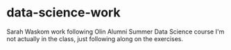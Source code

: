 # data-science-work
Sarah Waskom
work following Olin Alumni Summer Data Science course
I'm not actually in the class, just following along on the exercises.